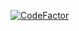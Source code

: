 [![CodeFactor](https://www.codefactor.io/repository/github/profjordanov/githubcards/badge/master)](https://www.codefactor.io/repository/github/profjordanov/githubcards/overview/master)

